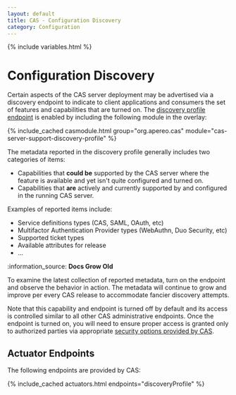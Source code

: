 ```yaml
---
layout: default
title: CAS - Configuration Discovery
category: Configuration
---
```

       
{% include variables.html %}

# Configuration Discovery

Certain aspects of the CAS server deployment may be advertised via a discovery endpoint to indicate to client applications and consumers the set of features and capabilities that are turned on. The [discovery profile endpoint](../monitoring/Monitoring-Statistics.html) is enabled by including the following module in the overlay:

{% include_cached casmodule.html group="org.apereo.cas" module="cas-server-support-discovery-profile" %}

The metadata reported in the discovery profile generally includes two categories of items:

- Capabilities that **could be** supported by the CAS server where the feature is available and yet isn't quite configured and turned on.
- Capabilities that **are** actively and currently supported by and configured in the running CAS server.

Examples of reported items include:

- Service definitions types (CAS, SAML, OAuth, etc)
- Multifactor Authentication Provider types (WebAuthn, Duo Security, etc)
- Supported ticket types
- Available attributes for release
- ...

<div class="alert alert-info">:information_source: <strong>Docs Grow Old</strong><p>To examine the latest collection of reported metadata, turn on the endpoint and observe the behavior in action. The metadata will continue to grow and improve per every CAS release to accommodate fancier discovery attempts.</p></div>

Note that this capability and endpoint is turned off by default and its access is controlled similar to all other CAS administrative endpoints. Once the endpoint is turned on, you will need to ensure proper access is granted only to authorized parties via appropriate [security options provided by CAS](../monitoring/Monitoring-Statistics.html).

## Actuator Endpoints

The following endpoints are provided by CAS:

{% include_cached actuators.html endpoints="discoveryProfile" %}
